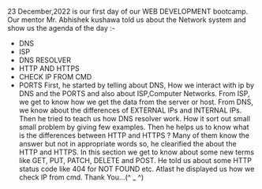 23 December,2022 is our first day of our WEB DEVELOPMENT bootcamp. Our mentor Mr. Abhishek kushawa told us about the Network system and show us the agenda of the day :- 
-	DNS
-	ISP
-	DNS RESOLVER
-	HTTP AND HTTPS
-	CHECK IP FROM CMD
-	PORTS
First, he started by telling about DNS, How we interact with ip by DNS and the PORTS and also about ISP,Computer Networks.
From ISP, we get to know how we get the data from the server or host.
From DNS, we know about the differences of EXTERNAL IPs and INTERNAL IPs.
Then he tried to teach us how DNS resolver work. How it sort out small small problem by giving few examples.
Then he helps us to know what is the differences between HTTP and HTTPS ? Many of them know the answer but not in appropriate words so, he clearified the about the HTTP and HTTPS.
In this section we get to know about some new terms like GET, PUT, PATCH, DELETE and POST.
He told us about some HTTP status code like 404 for NOT FOUND etc.
Atlast he displayed us how we check IP from cmd.
Thank You...(^ _ ^)
